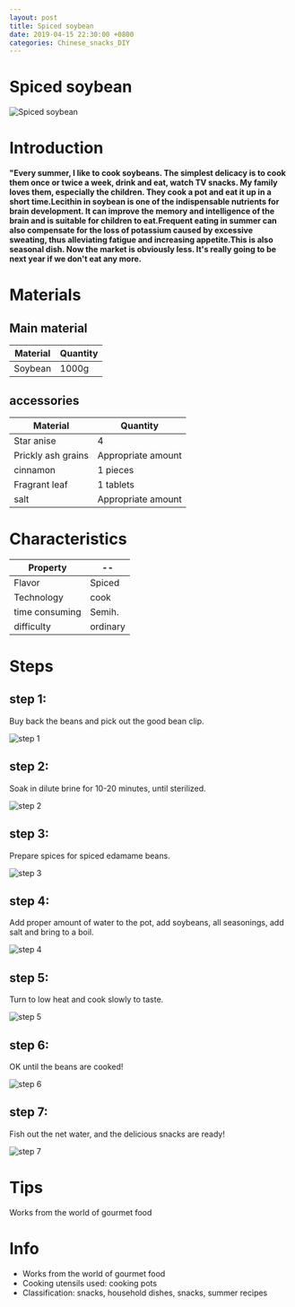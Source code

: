 ```yaml
---
layout: post
title: Spiced soybean
date: 2019-04-15 22:30:00 +0800
categories: Chinese_snacks_DIY
---
```


# Spiced soybean

![Spiced soybean]({{site.baseurl}}/img/411274/411274.jpg)

# Introduction

**"Every summer, I like to cook soybeans. The simplest delicacy is to cook them once or twice a week, drink and eat, watch TV snacks. My family loves them, especially the children. They cook a pot and eat it up in a short time.Lecithin in soybean is one of the indispensable nutrients for brain development. It can improve the memory and intelligence of the brain and is suitable for children to eat.Frequent eating in summer can also compensate for the loss of potassium caused by excessive sweating, thus alleviating fatigue and increasing appetite.This is also seasonal dish. Now the market is obviously less. It's really going to be next year if we don't eat any more.**

# Materials


## Main material

Material|Quantity
--|--
Soybean|1000g

## accessories

Material|Quantity
--|--
Star anise|4
Prickly ash grains|Appropriate amount
cinnamon|1 pieces
Fragrant leaf|1 tablets
salt|Appropriate amount

# Characteristics

Property|--
--|--
Flavor|Spiced
Technology|cook
time consuming|Semih.
difficulty|ordinary

# Steps

## step 1:

Buy back the beans and pick out the good bean clip.

![step 1]({{site.baseurl}}/img/411274/1.jpg)

## step 2:

Soak in dilute brine for 10-20 minutes, until sterilized.

![step 2]({{site.baseurl}}/img/411274/2.jpg)

## step 3:

Prepare spices for spiced edamame beans.

![step 3]({{site.baseurl}}/img/411274/3.jpg)

## step 4:

Add proper amount of water to the pot, add soybeans, all seasonings, add salt and bring to a boil.

![step 4]({{site.baseurl}}/img/411274/4.jpg)

## step 5:

Turn to low heat and cook slowly to taste.

![step 5]({{site.baseurl}}/img/411274/5.jpg)

## step 6:

OK until the beans are cooked!

![step 6]({{site.baseurl}}/img/411274/6.jpg)

## step 7:

Fish out the net water, and the delicious snacks are ready!

![step 7]({{site.baseurl}}/img/411274/7.jpg)

# Tips

Works from the world of gourmet food

# Info

- Works from the world of gourmet food
- Cooking utensils used: cooking pots
- Classification: snacks, household dishes, snacks, summer recipes